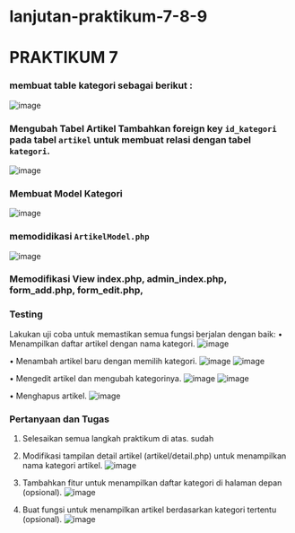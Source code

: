 # lanjutan-praktikum-7-8-9

# PRAKTIKUM 7
### membuat table kategori sebagai berikut :
![image](https://github.com/user-attachments/assets/eff28be4-9011-4968-806a-da5511bb4a8a)


### Mengubah Tabel Artikel Tambahkan foreign key `id_kategori` pada tabel `artikel` untuk membuat relasi dengan tabel `kategori`.
![image](https://github.com/user-attachments/assets/410040a6-7b40-4848-ad6f-82d35b25ab25)

### Membuat Model Kategori
![image](https://github.com/user-attachments/assets/e43e27cf-0112-4607-81e1-4a9f35842e5c)

### memodidikasi `ArtikelModel.php`
![image](https://github.com/user-attachments/assets/85eb1765-34ed-452e-a00e-667eebef9478)

### Memodifikasi View index.php, admin_index.php, form_add.php, form_edit.php, 


### Testing
Lakukan uji coba untuk memastikan semua fungsi berjalan dengan baik:
• Menampilkan daftar artikel dengan nama kategori.
![image](https://github.com/user-attachments/assets/919f6e12-1d0c-459a-9951-436d928826a1)

• Menambah artikel baru dengan memilih kategori.
![image](https://github.com/user-attachments/assets/3e160523-2363-454c-8df4-0ef90b5f238b)
![image](https://github.com/user-attachments/assets/dac82d63-2042-4fbe-8777-5a4b7d25d652)


• Mengedit artikel dan mengubah kategorinya.
![image](https://github.com/user-attachments/assets/dac87a84-56d1-4195-ab9b-4026a61c851d)
![image](https://github.com/user-attachments/assets/91d7461c-3eae-40a3-8a97-469014a9f04d)

• Menghapus artikel.
![image](https://github.com/user-attachments/assets/9113966e-2515-4f8d-b5ce-f2f4226e998f)


### Pertanyaan dan Tugas
1. Selesaikan semua langkah praktikum di atas.
   sudah
3. Modifikasi tampilan detail artikel (artikel/detail.php) untuk menampilkan nama kategori
artikel.
![image](https://github.com/user-attachments/assets/54cfe2df-1deb-491a-bebf-aa3f8fddfb23)

5. Tambahkan fitur untuk menampilkan daftar kategori di halaman depan (opsional).
![image](https://github.com/user-attachments/assets/51d9e891-2c92-4589-bc4f-e91160df16c3)

7. Buat fungsi untuk menampilkan artikel berdasarkan kategori tertentu (opsional).
   ![image](https://github.com/user-attachments/assets/3ba7f428-d5ee-4253-b954-150817a8e079)


